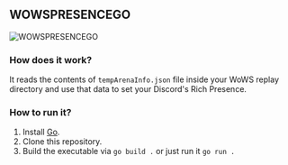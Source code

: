 ## WOWSPRESENCEGO
![WOWSPRESENCEGO](https://i.imgur.com/IdxHoKx.png)
### How does it work?
It reads the contents of `tempArenaInfo.json` file inside your WoWS replay directory and use that data to set your Discord's Rich Presence.

### How to run it?

 1. Install [Go](https://go.dev/).
 2. Clone this repository.
 3. Build the executable via `go build .` or just run it `go run .`
